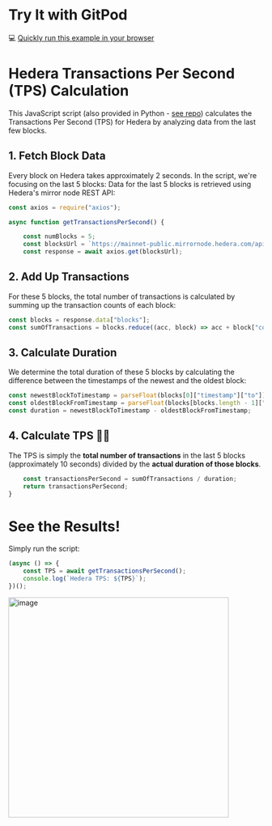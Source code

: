 # Try It with GitPod

💻 [Quickly run this example in your browser](https://gitpod.io/#https://github.com/ed-marquez/hedera-tps-calculator-js)

# Hedera Transactions Per Second (TPS) Calculation

This JavaScript script (also provided in Python - [see repo](https://github.com/ed-marquez/hedera-tps-calculator-python/tree/main)) calculates the Transactions Per Second (TPS) for Hedera by analyzing data from the last few blocks.

## 1. Fetch Block Data

Every block on Hedera takes approximately 2 seconds. In the script, we're focusing on the last 5 blocks:
Data for the last 5 blocks is retrieved using Hedera's mirror node REST API:

```js
const axios = require("axios");

async function getTransactionsPerSecond() {

    const numBlocks = 5;
    const blocksUrl = `https://mainnet-public.mirrornode.hedera.com/api/v1/blocks?limit=${numBlocks}`;
    const response = await axios.get(blocksUrl);
```

## 2. Add Up Transactions

For these 5 blocks, the total number of transactions is calculated by summing up the transaction counts of each block:

```js
const blocks = response.data["blocks"];
const sumOfTransactions = blocks.reduce((acc, block) => acc + block["count"], 0);
```

## 3. Calculate Duration

We determine the total duration of these 5 blocks by calculating the difference between the timestamps of the newest and the oldest block:

```js
const newestBlockToTimestamp = parseFloat(blocks[0]["timestamp"]["to"]);
const oldestBlockFromTimestamp = parseFloat(blocks[blocks.length - 1]["timestamp"]["from"]);
const duration = newestBlockToTimestamp - oldestBlockFromTimestamp;
```

## 4. Calculate TPS 🎉🎉

The TPS is simply the **total number of transactions** in the last 5 blocks (approximately 10 seconds) divided by the **actual duration of those blocks**.

```js
    const transactionsPerSecond = sumOfTransactions / duration;
    return transactionsPerSecond;
}
```

# See the Results!

Simply run the script:

```js
(async () => {
	const TPS = await getTransactionsPerSecond();
	console.log(`Hedera TPS: ${TPS}`);
})();
```

<img width="435" alt="image" src="https://github.com/ed-marquez/hedera-tps-calculator/assets/72571340/615e51d7-8ec5-48d7-8ee7-38828b9453ff">
